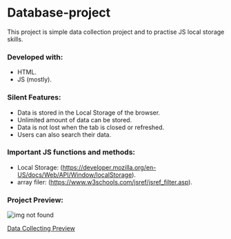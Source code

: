 # Database-project
This project is simple data collection project and to practise JS local storage skills.

### Developed with:

* HTML.
* JS (mostly).

### Silent Features:

* Data is stored in the Local Storage of the browser.
* Unlimited amount of data can be stored.
* Data is not lost when the tab is closed or refreshed.
* Users can also search their data.

### Important JS functions and methods:


* Local Storage: (https://developer.mozilla.org/en-US/docs/Web/API/Window/localStorage).
* array filer: (https://www.w3schools.com/jsref/jsref_filter.asp).


### Project Preview:

![img not found](https://github.com/alitahir4024/Data-collecting-project/blob/master/screencapture-file-C-Users-alita-OneDrive-Documents-GitHub-Data-collecting-project-index-html-2020-04-28-10_52_30.png)


[Data Collecting Preview](https://alitahir4024.github.io/Data-collecting-project/)
